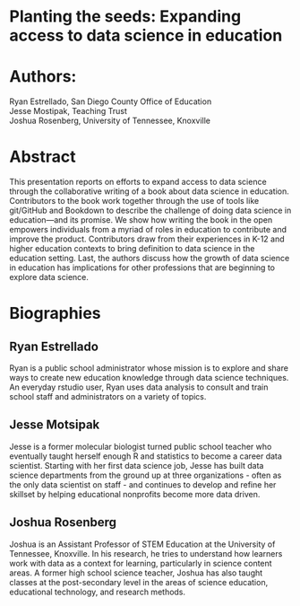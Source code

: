 # Planting the seeds: Expanding access to data science in education

# Authors: 
Ryan Estrellado, San Diego County Office of Education  
Jesse Mostipak, Teaching Trust  
Joshua Rosenberg, University of Tennessee, Knoxville  

# Abstract
This presentation reports on efforts to expand access to data science through the collaborative writing of a book about data science in education. Contributors to the book work together through the use of tools like git/GitHub and Bookdown to describe the challenge of doing data science in education—and its promise. We show how writing the book in the open empowers individuals from a myriad of roles in education to contribute and improve the product. Contributors draw from their experiences in K-12 and higher education contexts to bring definition to data science in the education setting. Last, the authors discuss how the growth of data science in education has implications for other professions that are beginning to explore data science.

# Biographies

## Ryan Estrellado

Ryan is a public school administrator whose mission is to explore and share ways to create new education knowledge through data science techniques. An everyday rstudio user, Ryan uses data analysis to consult and train school staff and administrators on a variety of topics.

## Jesse Motsipak

Jesse is a former molecular biologist turned public school teacher who eventually taught herself enough R and statistics to become a career data scientist. Starting with her first data science job, Jesse has built data science departments from the ground up at three organizations - often as the only data scientist on staff - and continues to develop and refine her skillset by helping educational nonprofits become more data driven.

## Joshua Rosenberg

Joshua is an Assistant Professor of STEM Education at the University of Tennessee, Knoxville. In his research, he tries to understand how learners work with data as a context for learning, particularly in science content areas. A former high school science teacher, Joshua has also taught classes at the post-secondary level in the areas of science education, educational technology, and research methods.
